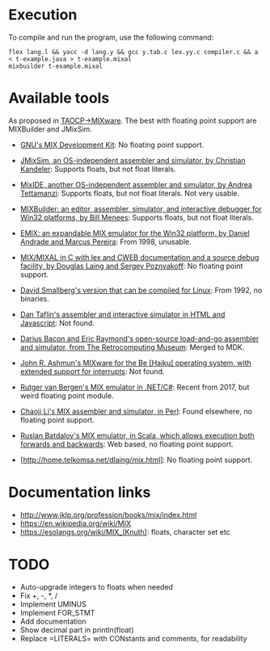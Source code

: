# Execution

To compile and run the program, use the following command:

```shell
flex lang.l && yacc -d lang.y && gcc y.tab.c lex.yy.c compiler.c && a < t-example.java > t-example.mixal
mixbuilder t-example.mixal
```

# Available tools

As proposed in [TAOCP->MIXware](https://www-cs-faculty.stanford.edu/~knuth/taocp.html). The best with floating point support are MIXBuilder and JMixSim.

* [GNU's MIX Development Kit](http://www.gnu.org/software/mdk/mdk.html): No floating point support.
* [JMixSim, an OS-independent assembler and simulator, by Christian Kandeler](http://sourceforge.net/projects/jmixsim): Supports floats, but not float literals.
* [MixIDE, another OS-independent assembler and simulator, by Andrea Tettamanzi](http://mixide.sourceforge.net/): Supports floats, but not float literals. Not very usable.
* [MIXBuilder: an editor, assembler, simulator, and interactive debugger for Win32 platforms, by Bill Menees](http://www.menees.com/): Supports floats, but not float literals.
* [EMIX: an expandable MIX emulator for the Win32 platform, by Daniel Andrade and Marcus Pereira](http://members.tripod.com/~dandrade): From 1998, unusable.
* [MIX/MIXAL in C with lex and CWEB documentation and a source debug facility, by Douglas Laing and Sergey Poznyakoff](http://gray.gnu.org.ua/mix.html): No floating point support.
* [David Smallberg's version that can be compiled for Linux](http://web.archive.org/web/20080801094331/http://swiss.csail.mit.edu/~adler/MIX/): From 1992, no binaries.
* [Dan Taflin's assembler and interactive simulator in HTML and Javascript](http://www.recreationalmath.com/mixal): Not found.
* [Darius Bacon and Eric Raymond's open-source load-and-go assembler and simulator, from The Retrocomputing Museum](http://www.catb.org/~esr/mixal/): Merged to MDK.
* [John R. Ashmun's MIXware for the Be \[Haiku\] operating system, with extended support for interrupts](http://www.bebits.com/app/3723): Not found.
* [Rutger van Bergen's MIX emulator in .NET/C\#](http://rbergen.home.xs4all.nl/mixemul.html): Recent from 2017, but weird floating point module.
* [Chaoji Li's MIX assembler and simulator, in Perl](http://litchie.net/programs/mixsim.html): Found elsewhere, no floating point support.
* [Ruslan Batdalov's MIX emulator, in Scala, which allows execution both forwards and backwards](http://www.mix-emulator.org/): Web based, no floating point support.


* [http://home.telkomsa.net/dlaing/mix.html]: No floating point support.

# Documentation links

* http://www.jklp.org/profession/books/mix/index.html
* https://en.wikipedia.org/wiki/MIX
* https://esolangs.org/wiki/MIX_(Knuth): floats, character set etc

# TODO

* Auto-upgrade integers to floats when needed
* Fix +, -, *, /
* Implement UMINUS
* Implement FOR_STMT
* Add documentation
* Show decimal part in println(float)
* Replace =LITERALS= with CONstants and comments, for readability
